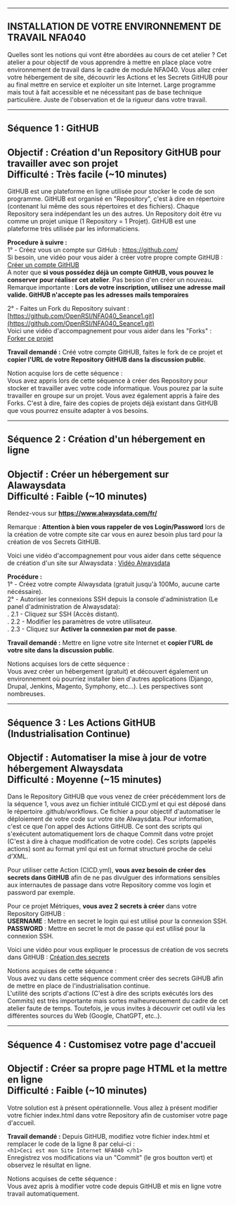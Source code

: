  ------------------------------------------------------------------------------------------------------
INSTALLATION DE VOTRE ENVIRONNEMENT DE TRAVAIL NFA040
------------------------------------------------------------------------------------------------------
Quelles sont les notions qui vont être abordées au cours de cet atelier ?
Cet atelier a pour objectif de vous apprendre à mettre en place place votre environnement de travail dans le cadre de module NFA040. 
Vous allez créer votre hébergement de site, découvrir les Actions et les Secrets GitHUB pour au final mettre en service et exploiter un site Internet.
Large programme mais tout à fait accessible et ne nécessitant pas de base technique particulière. Juste de l'observation et de la rigueur dans votre travail.

-------------------------------------------------------------------------------------------------------
Séquence 1 : GitHUB
-------------------------------------------------------------------------------------------------------
Objectif : Création d'un Repository GitHUB pour travailler avec son projet  
Difficulté : Très facile (~10 minutes)
-------------------------------------------------------------------------------------------------------
GitHUB est une plateforme en ligne utilisée pour stocker le code de son programme.
GitHUB est organisé en "Repository", c'est à dire en répertoire (contenant lui même des sous répertoires et des fichiers). Chaque Repository sera indépendant les un des autres. Un Repository doit être vu comme un projet unique (1 Repository = 1 Projet). GitHUB est une plateforme très utilisée par les informaticiens.

**Procedure à suivre :**  
1° - Créez vous un compte sur GitHub : https://github.com/  
Si besoin, une vidéo pour vous aider à créer votre propre compte GitHUB : [Créer un compte GitHUB](https://docs.github.com/fr/get-started/onboarding/getting-started-with-your-github-account)  
A noter que **si vous possédez déjà un compte GitHUB, vous pouvez le conserver pour réaliser cet atelier**. Pas besion d'en créer un nouveau.  
Remarque importante : **Lors de votre inscription, utilisez une adresse mail valide. GitHUB n'accepte pas les adresses mails temporaires**  

2° - Faites un Fork du Repository suivant : [https://github.com/OpenRSI/NFA040_Seance1.git](https://github.com/OpenRSI/NFA040_Seance1.git)  
Voici une vidéo d'accompagnement pour vous aider dans les "Forks" : [Forker ce projet](https://youtu.be/p33-7XQ29zQ)    
  
**Travail demandé :** Créé votre compte GitHUB, faites le fork de ce projet et **copier l'URL de votre Repository GitHUB dans la discussion public**.

Notion acquise lors de cette séquence :  
Vous avez appris lors de cette séquence à créer des Repository pour stocker et travailler avec votre code informatique. Vous pourez par la suite travailler en groupe sur un projet. Vous avez également appris à faire des Forks. C'est à dire, faire des copies de projets déjà existant dans GitHUB que vous pourrez ensuite adapter à vos besoins.
  
---------------------------------------------------
Séquence 2 : Création d'un hébergement en ligne
---------------------------------------------------
Objectif : Créer un hébergement sur Alawaysdata  
Difficulté : Faible (~10 minutes)
---------------------------------------------------

Rendez-vous sur **https://www.alwaysdata.com/fr/**  
  
Remarque : **Attention à bien vous rappeler de vos Login/Password** lors de la création de votre compte site car vous en aurez besoin plus tard pour la création de vos Secrets GitHUB.  
  
Voici une vidéo d'accompagnement pour vous aider dans cette séquence de création d'un site sur Alwaysdata : [Vidéo Alwaysdata](https://youtu.be/6jJiqv_ZCHg)  
  
**Procédure :**  
1° - Créez votre compte Alwaysdata (gratuit jusqu'à 100Mo, aucune carte nécéssaire).   
2° - Autoriser les connexions SSH depuis la console d'administration (Le panel d'administration de Alwaysdata):  
 . 2.1 - Cliquez sur SSH (Accès distant).  
 . 2.2 - Modifier les paramètres de votre utilisateur.   
 . 2.3 - Cliquez sur **Activer la connexion par mot de passe**.  
  
**Travail demandé :** Mettre en ligne votre site Internet et **copier l'URL de votre site dans la discussion public**.  
  
Notions acquises lors de cette séquence :  
Vous avez créer un hébergement (gratuit) et découvert également un environnement où pourriez installer bien d'autres applications (Django, Drupal, Jenkins, Magento, Symphony, etc...). Les perspectives sont nombreuses.

---------------------------------------------------------------------------------------------
Séquence 3 : Les Actions GitHUB (Industrialisation Continue)
---------------------------------------------------------------------------------------------
Objectif : Automatiser la mise à jour de votre hébergement Alwaysdata  
Difficulté : Moyenne (~15 minutes)
---------------------------------------------------------------------------------------------
Dans le Repository GitHUB que vous venez de créer précédemment lors de la séquence 1, vous avez un fichier intitulé CICD.yml et qui est déposé dans le répertoire .github/workflows. Ce fichier a pour objectif d'automatiser le déploiement de votre code sur votre site Alwaysdata. Pour information, c'est ce que l'on appel des Actions GitHUB. Ce sont des scripts qui s'exécutent automatiquement lors de chaque Commit dans votre projet (C'est à dire à chaque modification de votre code). Ces scripts (appelés actions) sont au format yml qui est un format structuré proche de celui d'XML.  

Pour utiliser cette Action (CICD.yml), **vous avez besoin de créer des secrets dans GitHUB** afin de ne pas divulguer des informations sensibles aux internautes de passage dans votre Repository comme vos login et password par exemple.  

Pour ce projet Métriques, **vous avez 2 secrets à créer** dans votre Repository GitHUB :  
**USERNAME** : Mettre en secret le login qui est utilisé pour la connexion SSH.  
**PASSWORD** : Mettre en secret le mot de passe qui est utilisé pour la connexion SSH.   
  
Voici une vidéo pour vous expliquer le processus de création de vos secrets dans GitHUB : [Création des secrets](https://youtu.be/Rv5X5-qbvqA) 

Notions acquises de cette séquence :  
Vous avez vu dans cette séquence comment créer des secrets GiHUB afin de mettre en place de l'industrialisation continue.  
L'utilité des scripts d'actions (C'est à dire des scripts exécutés lors des Commits) est très importante mais sortes malheureusement du cadre de cet atelier faute de temps. Toutefois, je vous invites à découvrir cet outil via les différentes sources du Web (Google, ChatGPT, etc..).  

---------------------------------------------------
Séquence 4 : Customisez votre page d'accueil
---------------------------------------------------
Objectif : Créer sa propre page HTML et la mettre en ligne  
Difficulté : Faible (~10 minutes)
---------------------------------------------------
Votre solution est à présent opérationnelle. 
Vous allez à présent modifier votre fichier index.html dans votre Repository afin de customiser votre page d'accueil.

**Travail demandé :** Depuis GitHUB, modifiez votre fichier index.html et remplacer le code de la ligne 8 par celui-ci :  
```<h1>Ceci est mon Site Internet NFA040 </h1>```  
Enregistrez vos modifications via un "Commit" (le gros boutton vert) et observez le résultat en ligne.  

Notions acquises de cette séquence :  
Vous avez apris à modifier votre code depuis GitHUB et mis en ligne votre travail automatiquement.  
